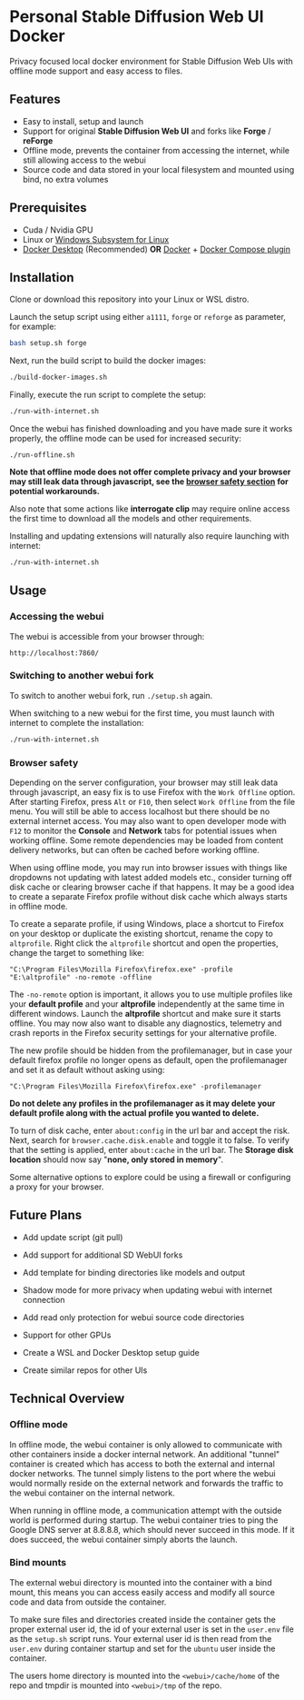 # Personal Stable Diffusion Web UI Docker
Privacy focused local docker environment for Stable Diffusion Web UIs with offline mode support and easy access to files.

## Features
- Easy to install, setup and launch
- Support for original **Stable Diffusion Web UI** and forks like **Forge** / **reForge**
- Offline mode, prevents the container from accessing the internet, while still allowing access to the webui
- Source code and data stored in your local filesystem and mounted using bind, no extra volumes

## Prerequisites

  - Cuda / Nvidia GPU
  - Linux or [Windows Subsystem for Linux](https://learn.microsoft.com/en-us/windows/wsl/install)
  - [Docker Desktop](https://www.docker.com/products/docker-desktop/) (Recommended) **OR** [Docker](https://docs.docker.com/engine/install/) + [Docker Compose plugin](https://docs.docker.com/compose/install/)


## Installation

Clone or download this repository into your Linux or WSL distro.

Launch the setup script using either `a1111`, `forge` or `reforge` as parameter, for example:
 ```bash
 bash setup.sh forge
 ```

Next, run the build script to build the docker images:
```bash
./build-docker-images.sh
```

Finally, execute the run script to complete the setup:
```bash
./run-with-internet.sh
```

Once the webui has finished downloading and you have made sure it works properly, the offline mode can be used for increased security:
```
./run-offline.sh
```

**Note that offline mode does not offer complete privacy and your browser may still leak data through javascript, see the [browser safety section](#browser-safety) for potential workarounds.**

Also note that some actions like **interrogate clip** may require online access the first time to download all the models and other requirements. 

Installing and updating extensions will naturally also require launching with internet:
```bash
./run-with-internet.sh
```

## Usage

### Accessing the webui
The webui is accessible from your browser through:
```
http://localhost:7860/
```

### Switching to another webui fork
To switch to another webui fork, run `./setup.sh` again.

When switching to a new webui for the first time, you must launch with internet to complete the installation:

```bash
./run-with-internet.sh
```

### Browser safety
Depending on the server configuration, your browser may still leak data through javascript, an easy fix is to use Firefox with the `Work Offline` option. After starting Firefox, press `Alt` or `F10`, then select `Work Offline` from the file menu. You will still be able to access localhost but there should be no external internet access. You may also want to open developer mode with `F12` to monitor the **Console** and **Network** tabs for potential issues when working offline. Some remote dependencies may be loaded from content delivery networks, but can often be cached before working offline.

When using offline mode, you may run into browser issues with things like dropdowns not updating with latest added models etc., consider turning off disk cache or clearing browser cache if that happens. It may be a good idea to create a separate Firefox profile without disk cache which always starts in offline mode.

To create a separate profile, if using Windows, place a shortcut to Firefox on your desktop or duplicate the existing shortcut, rename the copy to `altprofile`. Right click the `altprofile` shortcut and open the properties, change the target to something like:
```
"C:\Program Files\Mozilla Firefox\firefox.exe" -profile "E:\altprofile" -no-remote -offline
```

The `-no-remote` option is important, it allows you to use multiple profiles like your **default profile** and your **altprofile** independently at the same time in different windows. Launch the **altprofile** shortcut and make sure it starts offline. You may now also want to disable any diagnostics, telemetry and crash reports in the Firefox security settings for your alternative profile.

The new profile should be hidden from the profilemanager, but in case your default firefox profile no longer opens as default, open the profilemanager and set it as default without asking using:
```
"C:\Program Files\Mozilla Firefox\firefox.exe" -profilemanager
```

**Do not delete any profiles in the profilemanager as it may delete your default profile along with the actual profile you wanted to delete.**

To turn of disk cache, enter `about:config` in the url bar and accept the risk. Next, search for `browser.cache.disk.enable` and toggle it to false. To verify that the setting is applied, enter `about:cache` in the url bar. The **Storage disk location** should now say "**none, only stored in memory**".

Some alternative options to explore could be using a firewall or configuring a proxy for your browser.


## Future Plans

- Add update script (git pull)
- Add support for additional SD WebUI forks
- Add template for binding directories like models and output
- Shadow mode for more privacy when updating webui with internet connection
- Add read only protection for webui source code directories
- Support for other GPUs

- Create a WSL and Docker Desktop setup guide
- Create similar repos for other UIs

## Technical Overview

### Offline mode

In offline mode, the webui container is only allowed to communicate with other containers inside a docker internal network. An additional "tunnel" container is created which has access to both the external and internal docker networks. The tunnel simply listens to the port where the webui would normally reside on the external network and forwards the traffic to the webui container on the internal network.

When running in offline mode, a communication attempt with the outside world is performed during startup. The webui container tries to ping the Google DNS server at 8.8.8.8, which should never succeed in this mode. If it does succeed, the webui container simply aborts the launch.

### Bind mounts

The external webui directory is mounted into the container with a bind mount, this means you can access easily access and modify all source code and data from outside the container. 

To make sure files and directories created inside the container gets the proper external user id, the id of your external user is set in the `user.env` file as the `setup.sh` script runs. Your external user id is then read from the `user.env` during container startup and set for the `ubuntu` user inside the container.

The users home directory is mounted into the `<webui>/cache/home` of the repo and tmpdir is mounted into `<webui>/tmp` of the repo.
